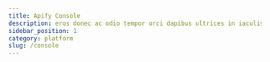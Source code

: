 ```yaml
---
title: Apify Console
description: eros donec ac odio tempor orci dapibus ultrices in iaculis nunc sed augue lacus viverra vitae congue eu consequat ac
sidebar_position: 1
category: platform
slug: /console
---
```

